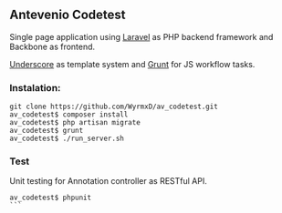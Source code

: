 ## Antevenio Codetest

Single page application using [Laravel](http://laravel.com/) as PHP backend framework and Backbone as frontend.

[Underscore](http://Underscorejs.org) as template system and [Grunt](http://gruntjs.com) for JS workflow tasks.

### Instalation:

```
git clone https://github.com/WyrmxD/av_codetest.git
av_codetest$ composer install
av_codetest$ php artisan migrate
av_codetest$ grunt
av_codetest$ ./run_server.sh
```

### Test

Unit testing for Annotation controller as RESTful API.
````
av_codetest$ phpunit
```
